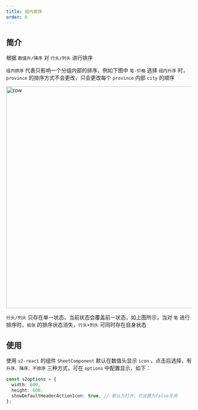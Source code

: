 ```yaml
---
title: 组内排序
order: 0
---
```


## 简介

根据 `数值升/降序` 对 `行头/列头` 进行排序

`组内排序` 代表只影响一个分组内部的排序，例如下图中 `笔-价格` 选择 `组内升序` 时，`province` 的排序方式不会更改，只会更改每个 `province` 内部 `city` 的顺序

<img src="https://gw.alipayobjects.com/mdn/rms_56cbb2/afts/img/A*SszqS7EGaXkAAAAAAAAAAAAAARQnAQ" width = "600"  alt="row" />

`行头/列头` 只存在单一状态，当前状态会覆盖前一状态，如上图所示，当对 `笔` 进行排序时，`纸张` 的排序状态消失，`行头+列头` 可同时存在自身状态

## 使用

使用 `s2-react` 的组件 `SheetComponent` 默认在数值头显示 `icon` ，点击后选择，有 `升序、降序、不排序` 三种方式，可在 `options` 中配置显示，如下：

```ts
const s2options = {
  width: 600,
  height: 600,
  showDefaultHeaderActionIcon: true, // 默认为打开，可设置为false关闭
};
```
